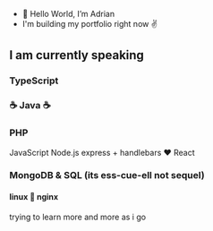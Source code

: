 - 👋 Hello World, I’m Adrian
- I'm building my portfolio right now :v:

## I am currently speaking
### TypeScript
### ☕ Java ☕
### PHP
JavaScript
Node.js
express + handlebars :heart:
React
### MongoDB & SQL (its ess-cue-ell not sequel)
#### linux 🖤 nginx

trying to learn more and more as i go
